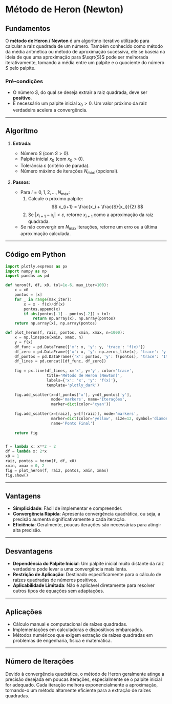 # Método de Heron (Newton)
## Fundamentos

O **método de Heron / Newton** é um algoritmo iterativo utilizado para calcular a raiz quadrada de um número. Também conhecido como método da média aritmética ou método de aproximação sucessiva, ele se baseia na ideia de que uma aproximação para $\sqrt{S}$ pode ser melhorada iterativamente, tomando a média entre um palpite e o quociente do número $S$ pelo palpite.

### Pré-condições

- O número $S$, do qual se deseja extrair a raiz quadrada, deve ser **positivo**.
- É necessário um palpite inicial $x_0 > 0$. Um valor próximo da raiz verdadeira acelera a convergência.

---

## Algoritmo

1. **Entrada**:
   - Número $S$ (com $S > 0$).
   - Palpite inicial $x_0$ (com $x_0 > 0$).
   - Tolerância $\varepsilon$ (critério de parada).
   - Número máximo de iterações $N_{\text{max}}$ (opcional).

2. **Passos**:
   - Para $i = 0, 1, 2, \dots, N_{\text{max}}$:
     1. Calcule o próximo palpite:
        $$
        x_{i+1} = \frac{x_i + \frac{S}{x_i}}{2}
        $$
     2. Se $|x_{i+1} - x_i| < \varepsilon$, retorne $x_{i+1}$ como a aproximação da raiz quadrada.
   - Se não convergir em $N_{\text{max}}$ iterações, retorne um erro ou a última aproximação calculada.

---

## Código em Python
~~~python
import plotly.express as px
import numpy as np
import pandas as pd

def heron(f, df, x0, tol=1e-6, max_iter=100):
    x = x0
    pontos = [x]
    for _ in range(max_iter):
        x = x - f(x)/df(x)
        pontos.append(x)
        if abs(pontos[-1] - pontos[-2]) < tol:
            return np.array(x), np.array(pontos)
    return np.array(x), np.array(pontos)

def plot_heron(f, raiz, pontos, xmin, xmax, n=1000):
    x = np.linspace(xmin, xmax, n)
    y = f(x)
    df_func = pd.DataFrame({'x': x, 'y': y, 'trace': 'f(x)'})
    df_zero = pd.DataFrame({'x': x, 'y': np.zeros_like(x), 'trace': 'y = 0'})
    df_pontos = pd.DataFrame({'x': pontos, 'y': f(pontos), 'trace': 'Iterações'})
    df_lines = pd.concat([df_func, df_zero])
    
    fig = px.line(df_lines, x='x', y='y', color='trace',
                  title='Método de Heron (Newton)',
                  labels={'x': 'x', 'y': 'f(x)'},
                  template='plotly_dark')
    
    fig.add_scatter(x=df_pontos['x'], y=df_pontos['y'],
                    mode='markers', name='Iterações',
                    marker=dict(color='cyan'))
    
    fig.add_scatter(x=[raiz], y=[f(raiz)], mode='markers', 
                    marker=dict(color='yellow', size=12, symbol='diamond'),
                    name='Ponto Final')
    
    return fig


f = lambda x: x**2 - 2
df = lambda x: 2*x
x0 = 1
raiz, pontos = heron(f, df, x0)
xmin, xmax = 0, 2
fig = plot_heron(f, raiz, pontos, xmin, xmax)
fig.show()
~~~

---

## Vantagens

- **Simplicidade**: Fácil de implementar e compreender.
- **Convergência Rápida**: Apresenta convergência quadrática, ou seja, a precisão aumenta significativamente a cada iteração.
- **Eficiência**: Geralmente, poucas iterações são necessárias para atingir alta precisão.

---

## Desvantagens

- **Dependência do Palpite Inicial**: Um palpite inicial muito distante da raiz verdadeira pode levar a uma convergência mais lenta.
- **Restrição de Aplicação**: Destinado especificamente para o cálculo de raízes quadradas de números positivos.
- **Aplicabilidade Limitada**: Não é aplicável diretamente para resolver outros tipos de equações sem adaptações.

---

## Aplicações

- Cálculo manual e computacional de raízes quadradas.
- Implementações em calculadoras e dispositivos embarcados.
- Métodos numéricos que exigem extração de raízes quadradas em problemas de engenharia, física e matemática.

---

## Número de Iterações

Devido à convergência quadrática, o método de Heron geralmente atinge a precisão desejada em poucas iterações, especialmente se o palpite inicial for adequado. Cada iteração melhora exponencialmente a aproximação, tornando-o um método altamente eficiente para a extração de raízes quadradas.

